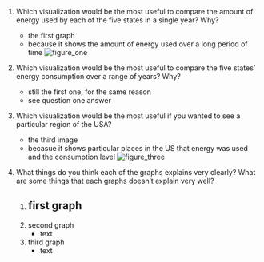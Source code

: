 1. Which visualization would be the most useful to compare the amount of energy used by each of the five states in a single year? Why?
    - the first graph
    - because it shows the amount of energy used over a long period of time
   ![figure_one](https://s3-us-west-2.amazonaws.com/codehsuploads/27739107867b971bbaeeef3caa4d4645)

2. Which visualization would be the most useful to compare the five states’ energy consumption over a range of years? Why?
    - still the first one, for the same reason
    - see question one answer

3. Which visualization would be the most useful if you wanted to see a particular region of the USA?
    - the third image
    - becasue it shows particular places in the US that energy was used and the consumption level
   ![figure_three](https://s3-us-west-2.amazonaws.com/codehsuploads/c28586ce6928e23cf283c08c6c0bc883)

5. What things do you think each of the graphs explains very clearly? What are some things that each graphs doesn’t explain very well?
    1. first graph
       - 
    2. second graph
       - text
    4. third graph
       - text
